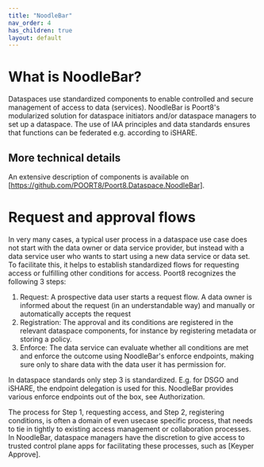 ```yaml
---
title: "NoodleBar"
nav_order: 4
has_children: true
layout: default
---
```


# What is NoodleBar?
Dataspaces use standardized components to enable controlled and secure management of access to data (services). NoodleBar is Poort8's modularized solution for dataspace initiators and/or dataspace managers to set up a dataspace. The use of IAA principles and data standards ensures that functions can be federated e.g. according to iSHARE.

## More technical details
An extensive description of components is available on [https://github.com/POORT8/Poort8.Dataspace.NoodleBar].

# Request and approval flows

In very many cases, a typical user process in a dataspace use case does not start with the data owner or data service provider, but instead with a data service user who wants to start using a new data service or data set. To facilitate this, it helps to establish standardized flows for requesting access or fulfilling other conditions for access. Poort8 recognizes the following 3 steps:

1. Request: A prospective data user starts a request flow. A data owner is informed about the request (in an understandable way) and manually or automatically accepts the request
2. Registration: The approval and its conditions are registered in the relevant dataspace components, for instance by registering metadata or storing a policy.
3. Enforce: The data service can evaluate whether all conditions are met and enforce the outcome using NoodleBar's enforce endpoints, making sure only to share data with the data user it has permission for.

In  dataspace standards only step 3 is standardized. E.g. for DSGO and iSHARE, the endpoint delegation is used for this. NoodleBar provides various enforce endpoints out of the box, see Authorization.

The process for Step 1, requesting access, and Step 2, registering conditions, is often a domain of even usecase specific process, that needs to tie in tightly to existing access management or collaboration processes. In NoodleBar, dataspace managers have the discretion to give access to trusted control plane apps for facilitating these processes, such as [Keyper Approve].
